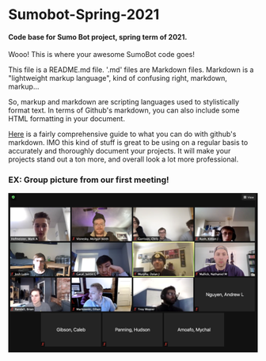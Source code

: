 # Sumobot-Spring-2021
#### Code base for Sumo Bot project, spring term of 2021.

Wooo! This is where your awesome SumoBot code goes!

This file is a README.md file.  '.md' files are Markdown files.  Markdown is a "lightweight markup language", kind of confusing right, markdown, markup...

So, markup and markdown are scripting languages used to stylistically format text.  In terms of Github's markdown, you can also include some HTML formatting in your document.

[Here](https://guides.github.com/features/mastering-markdown/#examples) is a fairly comprehensive guide to what you can do with github's markdown.  IMO this kind of stuff is great to be using on a regular basis to accurately and thoroughly document your projects.  It will make your projects stand out a ton more, and overall look a lot more professional.


### EX: Group picture from our first meeting!
<img src="https://github.com/Pitt-RAS/Sumobot-Spring-2021/blob/main/media/images/first_meeting_spring_2021.png" width="600">
